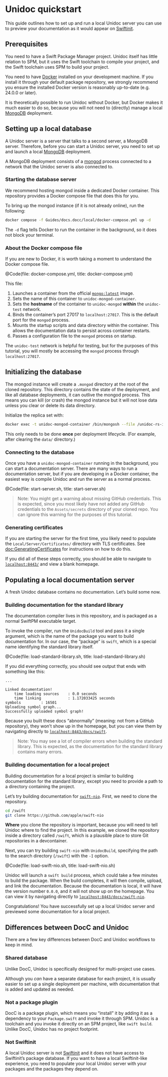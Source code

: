 # Unidoc quickstart

This guide outlines how to set up and run a local Unidoc server you can use to preview your documentation as it would appear on [Swiftinit](https://swiftinit.org).

## Prerequisites

You need to have a Swift Package Manager project. Unidoc itself has little relation to SPM, but it uses the Swift toolchain to compile your project, and the Swift toolchain uses SPM to build your project.

You need to have [Docker](https://www.docker.com/) installed on your development machine. If you install it through your default package repository, we strongly recommend you ensure the installed Docker version is reasonably up-to-date (e.g. 24.0.0 or later).

It is theoretically possible to run Unidoc without Docker, but Docker makes it much easier to do so, because you will not need to (directly) manage a local [MongoDB](https://mongodb.com) deployment.


## Setting up a local database

A Unidoc server is a server that talks to a second server, a MongoDB server. Therefore, before you can start a Unidoc server, you need to set up and launch a local [MongoDB](https://github.com/tayloraswift/swift-mongodb) deployment.

A MongoDB deployment consists of a [mongod](https://www.mongodb.com/docs/manual/reference/program/mongod/) process connected to a network that the Unidoc server is also connected to.


### Starting the database server

We recommend hosting mongod inside a dedicated Docker container. This repository provides a Docker compose file that does this for you.

To bring up the mongod instance (if it is not already online), run the following:

```bash
docker compose -f Guides/docs.docc/local/docker-compose.yml up -d
```

The `-d` flag tells Docker to run the container in the background, so it does not block your terminal.


### About the Docker compose file

If you are new to Docker, it is worth taking a moment to understand the Docker compose file.

@Code(file: docker-compose.yml, title: docker-compose.yml)

This file:

1.  Launches a container from the official [`mongo:latest`](https://hub.docker.com/_/mongo) image.
2.  Sets the name of this container to `unidoc-mongod-container`.
3.  Sets the **hostname** of the container to `unidoc-mongod` **within** the `unidoc-test` network.
4.  Binds the container’s port 27017 to `localhost:27017`. This is the default port for the `mongod` process.
5.  Mounts the startup scripts and data directory within the container. This allows the documentation data to persist across container restarts.
6.  Passes a configuration file to the `mongod` process on startup.

The `unidoc-test` network is helpful for testing, but for the purposes of this tutorial, you will mostly be accessing the `mongod` process through `localhost:27017`.


## Initializing the database

The mongod instance will create a `.mongod` directory at the root of the cloned repository. This directory contains the state of the deployment, and like all database deployments, it can outlive the mongod process. This means you can kill (or crash) the mongod instance but it will not lose data unless you clear or delete its data directory.

Initialize the replica set with:

```bash
docker exec -t unidoc-mongod-container /bin/mongosh --file /unidoc-rs-init.js
```

This only needs to be done **once** per deployment lifecycle. (For example, after clearing the `data/` directory.)


### Connecting to the database

Once you have a `unidoc-mongod-container` running in the background, you can start a documentation server. There are many ways to run a documentation server, but if you are developing in a Docker container, the easiest way is compile Unidoc and run the server as a normal process.

@Code(file: start-server.sh, title: start-server.sh)

>   Note:
    You might get a warning about missing GitHub credentials. This is expected, since you most likely have not added any GitHub credentials to the `Assets/secrets` directory of your cloned repo. You can ignore this warning for the purposes of this tutorial.

### Generating certificates

If you are starting the server for the first time, you likely need to populate the `Local/Server/Certificates/` directory with TLS certificates. See <doc:GeneratingCertificates> for instructions on how to do this.


If you did all of these steps correctly, you should be able to navigate to [`localhost:8443/`](https://localhost:8443/) and view a blank homepage.


## Populating a local documentation server

A fresh Unidoc database contains no documentation. Let’s build some now.

### Building documentation for the standard library

The documentation compiler lives in this repository, and is packaged as a normal SwiftPM executable target.

To invoke the compiler, run the `UnidocBuild` tool and pass it a single argument, which is the name of the package you want to build documentation for. In our case, the “package” is `swift`, which is a special name identifying the standard library itself.

@Code(file: load-standard-library.sh, title: load-standard-library.sh)

If you did everything correctly, you should see output that ends with something like this:

```
...

Linked documentation!
    time loading sources    : 0.0 seconds
    time linking            : 1.172033425 seconds
symbols         : 16501
Uploading symbol graph...
Successfully uploaded symbol graph!
```

Because you built these docs “abnormally” (meaning: not from a GitHub repository), they won’t show up in the homepage, but you can view them by navigating directly to [`localhost:8443/docs/swift`](https://localhost:8443/docs/swift).

>   Note:
    You may see a lot of compiler errors when building the standard library. This is expected, as the documentation for the standard library contains many errors.


### Building documentation for a local project

Building documentation for a local project is similar to building documentation for the standard library, except you need to provide a path to a directory containing the project.

Let’s try building documentation for [`swift-nio`](https://github.com/apple/swift-nio). First, we need to clone the repository.

```bash
cd /swift
git clone https://github.com/apple/swift-nio
```

**Where** you clone the repository is important, because you will need to tell Unidoc where to find the project. In this example, we cloned the repository inside a directory called `/swift`, which is a plausible place to store Git repositories in a devcontainer.

Next, you can try building `swift-nio` with `UnidocBuild`, specifying the path to the search directory (`/swift`) with the `-I` option.

@Code(file: load-swift-nio.sh, title: load-swift-nio.sh)

Unidoc will launch a `swift build` process, which could take a few minutes to build the package. When the build completes, it will then compile, upload, and link the documentation. Because the documentation is local, it will have the version number `0.0.0`, and it will not show up on the homepage. You can view it by navigating directly to [`localhost:8443/docs/swift-nio`](https://localhost:8443/docs/swift-nio).

Congratulations! You have successfully set up a local Unidoc server and previewed some documentation for a local project.


## Differences between DocC and Unidoc

There are a few key differences between DocC and Unidoc workflows to keep in mind.

### Shared database

Unlike DocC, Unidoc is specifically designed for multi-project use cases.

Although you *can* have a separate database for each project, it is usually easier to set up a single deployment per machine, with documentation that is added and updated as needed.

### Not a package plugin

DocC is a package plugin, which means you “install” it by adding it as a dependency to your `Package.swift` and invoke it through SPM. Unidoc is a toolchain and you invoke it directly on an SPM project, like `swift build`. Unlike DocC, Unidoc has no project footprint.

### Not Swiftinit

A local Unidoc server is not [Swiftinit](https://swiftinit.org) and it does not have access to Swiftinit’s package database. If you want to have a local Swiftinit-like experience, you need to populate your local Unidoc server with your packages and the packages they depend on.


